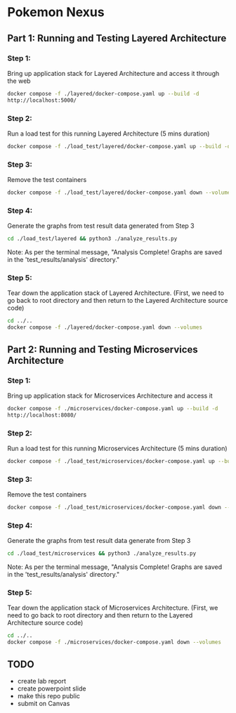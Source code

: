 # Pokemon Nexus

## Part 1: Running and Testing Layered Architecture

### Step 1: 
Bring up application stack for Layered Architecture and access it through the web
```bash
docker compose -f ./layered/docker-compose.yaml up --build -d
http://localhost:5000/ 
```

### Step 2: 
Run a load test for this running Layered Architecture (5 mins duration)
```bash
docker compose -f ./load_test/layered/docker-compose.yaml up --build -d
```

### Step 3: 
Remove the test containers
```bash
docker compose -f ./load_test/layered/docker-compose.yaml down --volumes
```

### Step 4: 
Generate the graphs from test result data generated from Step 3
```bash
cd ./load_test/layered && python3 ./analyze_results.py
```
Note: As per the terminal message, "Analysis Complete! Graphs are saved in the 'test_results/analysis' directory."

### Step 5: 
Tear down the application stack of Layered Architecture.
(First, we need to go back to root directory and then return to the Layered Architecture source code)
```bash
cd ../..
docker compose -f ./layered/docker-compose.yaml down --volumes
```



## Part 2: Running and Testing Microservices Architecture

### Step 1: 
Bring up application stack for Microservices Architecture and access it
```bash
docker compose -f ./microservices/docker-compose.yaml up --build -d
http://localhost:8080/
```

### Step 2: 
Run a load test for this running Microservices Architecture (5 mins duration)
```bash
docker compose -f ./load_test/microservices/docker-compose.yaml up --build -d
```

### Step 3: 
Remove the test containers 
```bash
docker compose -f ./load_test/microservices/docker-compose.yaml down --volumes
```

### Step 4: 
Generate the graphs from test result data generate from Step 3
```bash
cd ./load_test/microservices && python3 ./analyze_results.py
```
Note: As per the terminal message, "Analysis Complete! Graphs are saved in the 'test_results/analysis' directory."

### Step 5: 
Tear down the application stack of Microservices Architecture.
(First, we need to go back to root directory and then return to the Layered Architecture source code)
```bash
cd ../..
docker compose -f ./microservices/docker-compose.yaml down --volumes
```

## TODO
- create lab report
- create powerpoint slide
- make this repo public
- submit on Canvas
